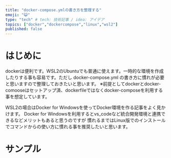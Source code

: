 ```yaml
---
title: "docker-compose.ymlの書き方を整理する"
emoji: "😺"
type: "tech" # tech: 技術記事 / idea: アイデア
topics: ["docker","dockercompose","linux","wsl2"]
published: false
---
```

# はじめに
dockerは便利です。WSL2のUbuntuでも普通に使えます。一時的な環境を作成したりする事も容易です。ただし docker-compose.yml の書き方に慣れが必要と思いますので整理しておきたいと思います。
※前提としてdockerとdocker-comooseはセットアップ済、dockerfileではなくdocker-composeを利用する事を想定しています。

WSL2の場合はDocker for Windowsを使ってDocker環境を作る記事をよく見かけます。
Docker for Windowsを利用するとvs_codeなど統合開発環境と連携できるなどメリットもあると思うのですが
慣れるまではLinux版でのインストールでコマンドからの使い方に慣れる事を推奨したいと思います。

# サンプル
